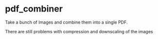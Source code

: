 # pdf_combiner

Take a bunch of Images and combine them into a single PDF.

There are still problems with compression and downscaling of the images 

